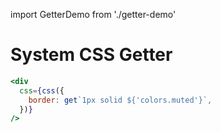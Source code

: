 import GetterDemo from './getter-demo'

# System CSS Getter

<GetterDemo />

```jsx
<div
  css={css({
    border: get`1px solid ${'colors.muted'}`,
  })}
/>
```
